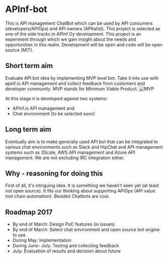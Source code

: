 # APInf-bot
This is API management ChatBot which can be used by API consumers (developers/APIOps) and API owners (APItalist). This project is selected as one of the side tracks in APInf Oy development. This project is an experiment through which we gain insight about the needs and opportunities in this realm. Development will be open and code will be open source (MIT). 


## Short term aim  

Evaluate API bot idea by implementing MVP level bot. Take it into use with apinf.io API management and collect feedback from customers and developer community. MVP stands for Minimum Viable Product. 
![MVP](https://pbs.twimg.com/media/C4sSZURW8AA8k7S.jpg:large)

At this stage it is developed against two systems: 

- APInf.io API management and 
- Chat environment (to be selected soon)

## Long term aim  
Eventually aim is to make generally used API bot that can be integrated to various chat environments such as Slack and HipChat and API management systems such as 3Scale, AWS API management and Azure API management. We are not excluding IRC integration either. 

## Why - reasoning for doing this
First of all, it's intriguing idea. It is something we haven't seen yet (at least not open source). It fits our thinking about supporting APIOps (API value tool chain automation). Besides Chatbots are cool.  

## Roadmap 2017

- By end of March: Design PoC features (in issues)
- By end of March: Select chat environment and open source bot engine to use
- During May: Implementation 
- During June- July: Testing and collecting feedback
- July: Evaluation of results and decision about future
